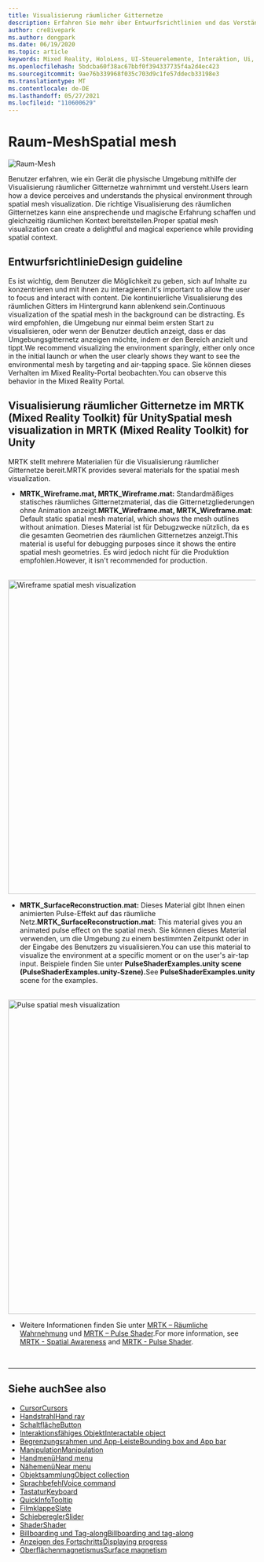 ```yaml
---
title: Visualisierung räumlicher Gitternetze
description: Erfahren Sie mehr über Entwurfsrichtlinien und das Verständnis der physischen Umgebung mit der Visualisierung räumlicher Gitternetze im MRTK.
author: cre8ivepark
ms.author: dongpark
ms.date: 06/19/2020
ms.topic: article
keywords: Mixed Reality, HoloLens, UI-Steuerelemente, Interaktion, Ui, UX, UX-Design, räumliche Benutzeroberfläche, räumliche Interaktion, 3D-BENUTZEROBERFLÄCHE, 3D-Benutzeroberfläche, Mixed Reality-Headset, Windows Mixed Reality-Headset, Virtual Reality-Headset, HoloLens, MRTK, Mixed Reality Toolkit
ms.openlocfilehash: 5bdcba60f38ac67bbf0f394337735f4a2d4ec423
ms.sourcegitcommit: 9ae76b339968f035c703d9c1fe57ddecb33198e3
ms.translationtype: MT
ms.contentlocale: de-DE
ms.lasthandoff: 05/27/2021
ms.locfileid: "110600629"
---
```

# <a name="spatial-mesh"></a><span data-ttu-id="c204a-104">Raum-Mesh</span><span class="sxs-lookup"><span data-stu-id="c204a-104">Spatial mesh</span></span>

![Raum-Mesh](images/MRTK_PulseShader_SpatialMesh.gif)

<span data-ttu-id="c204a-106">Benutzer erfahren, wie ein Gerät die physische Umgebung mithilfe der Visualisierung räumlicher Gitternetze wahrnimmt und versteht.</span><span class="sxs-lookup"><span data-stu-id="c204a-106">Users learn how a device perceives and understands the physical environment through spatial mesh visualization.</span></span> <span data-ttu-id="c204a-107">Die richtige Visualisierung des räumlichen Gitternetzes kann eine ansprechende und magische Erfahrung schaffen und gleichzeitig räumlichen Kontext bereitstellen.</span><span class="sxs-lookup"><span data-stu-id="c204a-107">Proper spatial mesh visualization can create a delightful and magical experience while providing spatial context.</span></span>  

## <a name="design-guideline"></a><span data-ttu-id="c204a-108">Entwurfsrichtlinie</span><span class="sxs-lookup"><span data-stu-id="c204a-108">Design guideline</span></span>

<span data-ttu-id="c204a-109">Es ist wichtig, dem Benutzer die Möglichkeit zu geben, sich auf Inhalte zu konzentrieren und mit ihnen zu interagieren.</span><span class="sxs-lookup"><span data-stu-id="c204a-109">It's important to allow the user to focus and interact with content.</span></span> <span data-ttu-id="c204a-110">Die kontinuierliche Visualisierung des räumlichen Gitters im Hintergrund kann ablenkend sein.</span><span class="sxs-lookup"><span data-stu-id="c204a-110">Continuous visualization of the spatial mesh in the background can be distracting.</span></span> <span data-ttu-id="c204a-111">Es wird empfohlen, die Umgebung nur einmal beim ersten Start zu visualisieren, oder wenn der Benutzer deutlich anzeigt, dass er das Umgebungsgitternetz anzeigen möchte, indem er den Bereich anzielt und tippt.</span><span class="sxs-lookup"><span data-stu-id="c204a-111">We recommend visualizing the environment sparingly, either only once in the initial launch or when the user clearly shows they want to see the environmental mesh by targeting and air-tapping space.</span></span> <span data-ttu-id="c204a-112">Sie können dieses Verhalten im Mixed Reality-Portal beobachten.</span><span class="sxs-lookup"><span data-stu-id="c204a-112">You can observe this behavior in the Mixed Reality Portal.</span></span>
<br>

## <a name="spatial-mesh-visualization-in-mrtk-mixed-reality-toolkit-for-unity"></a><span data-ttu-id="c204a-113">Visualisierung räumlicher Gitternetze im MRTK (Mixed Reality Toolkit) für Unity</span><span class="sxs-lookup"><span data-stu-id="c204a-113">Spatial mesh visualization in MRTK (Mixed Reality Toolkit) for Unity</span></span>

<span data-ttu-id="c204a-114">MRTK stellt mehrere Materialien für die Visualisierung räumlicher Gitternetze bereit.</span><span class="sxs-lookup"><span data-stu-id="c204a-114">MRTK provides several materials for the spatial mesh visualization.</span></span>

- <span data-ttu-id="c204a-115">**MRTK_Wireframe.mat, MRTK_Wireframe.mat:** Standardmäßiges statisches räumliches Gitternetzmaterial, das die Gitternetzgliederungen ohne Animation anzeigt.</span><span class="sxs-lookup"><span data-stu-id="c204a-115">**MRTK_Wireframe.mat, MRTK_Wireframe.mat**: Default static spatial mesh material, which shows the mesh outlines without animation.</span></span> <span data-ttu-id="c204a-116">Dieses Material ist für Debugzwecke nützlich, da es die gesamten Geometrien des räumlichen Gitternetzes anzeigt.</span><span class="sxs-lookup"><span data-stu-id="c204a-116">This material is useful for debugging purposes since it shows the entire spatial mesh geometries.</span></span> <span data-ttu-id="c204a-117">Es wird jedoch nicht für die Produktion empfohlen.</span><span class="sxs-lookup"><span data-stu-id="c204a-117">However, it isn't recommended for production.</span></span>
<br>
<img src="images/SurfaceReconstruction.jpg" alt="Wireframe spatial mesh visualization" width="640px">

- <span data-ttu-id="c204a-118">**MRTK_SurfaceReconstruction.mat:** Dieses Material gibt Ihnen einen animierten Pulse-Effekt auf das räumliche Netz.</span><span class="sxs-lookup"><span data-stu-id="c204a-118">**MRTK_SurfaceReconstruction.mat**: This material gives you an animated pulse effect on the spatial mesh.</span></span> <span data-ttu-id="c204a-119">Sie können dieses Material verwenden, um die Umgebung zu einem bestimmten Zeitpunkt oder in der Eingabe des Benutzers zu visualisieren.</span><span class="sxs-lookup"><span data-stu-id="c204a-119">You can use this material to visualize the environment at a specific moment or on the user's air-tap input.</span></span> <span data-ttu-id="c204a-120">Beispiele finden Sie unter **PulseShaderExamples.unity scene (PulseShaderExamples.unity-Szene).**</span><span class="sxs-lookup"><span data-stu-id="c204a-120">See **PulseShaderExamples.unity** scene for the examples.</span></span>
<br>
<img src="images/MRTK_SRMesh_Pulse.jpg" alt="Pulse spatial mesh visualization" width="640px">

* <span data-ttu-id="c204a-121">Weitere Informationen finden Sie unter [MRTK – Räumliche Wahrnehmung](/windows/mixed-reality/mrtk-unity/features/spatial-awareness/spatial-awareness-getting-started) und [MRTK – Pulse Shader](/windows/mixed-reality/mrtk-unity/features/experimental/pulse-shader).</span><span class="sxs-lookup"><span data-stu-id="c204a-121">For more information, see [MRTK - Spatial Awareness](/windows/mixed-reality/mrtk-unity/features/spatial-awareness/spatial-awareness-getting-started) and [MRTK - Pulse Shader](/windows/mixed-reality/mrtk-unity/features/experimental/pulse-shader).</span></span>

<br>

---

## <a name="see-also"></a><span data-ttu-id="c204a-122">Siehe auch</span><span class="sxs-lookup"><span data-stu-id="c204a-122">See also</span></span>

* [<span data-ttu-id="c204a-123">Cursor</span><span class="sxs-lookup"><span data-stu-id="c204a-123">Cursors</span></span>](cursors.md)
* [<span data-ttu-id="c204a-124">Handstrahl</span><span class="sxs-lookup"><span data-stu-id="c204a-124">Hand ray</span></span>](point-and-commit.md)
* [<span data-ttu-id="c204a-125">Schaltfläche</span><span class="sxs-lookup"><span data-stu-id="c204a-125">Button</span></span>](button.md)
* [<span data-ttu-id="c204a-126">Interaktionsfähiges Objekt</span><span class="sxs-lookup"><span data-stu-id="c204a-126">Interactable object</span></span>](interactable-object.md)
* [<span data-ttu-id="c204a-127">Begrenzungsrahmen und App-Leiste</span><span class="sxs-lookup"><span data-stu-id="c204a-127">Bounding box and App bar</span></span>](app-bar-and-bounding-box.md)
* [<span data-ttu-id="c204a-128">Manipulation</span><span class="sxs-lookup"><span data-stu-id="c204a-128">Manipulation</span></span>](direct-manipulation.md)
* [<span data-ttu-id="c204a-129">Handmenü</span><span class="sxs-lookup"><span data-stu-id="c204a-129">Hand menu</span></span>](hand-menu.md)
* [<span data-ttu-id="c204a-130">Nähemenü</span><span class="sxs-lookup"><span data-stu-id="c204a-130">Near menu</span></span>](near-menu.md)
* [<span data-ttu-id="c204a-131">Objektsammlung</span><span class="sxs-lookup"><span data-stu-id="c204a-131">Object collection</span></span>](object-collection.md)
* [<span data-ttu-id="c204a-132">Sprachbefehl</span><span class="sxs-lookup"><span data-stu-id="c204a-132">Voice command</span></span>](voice-input.md)
* [<span data-ttu-id="c204a-133">Tastatur</span><span class="sxs-lookup"><span data-stu-id="c204a-133">Keyboard</span></span>](keyboard.md)
* [<span data-ttu-id="c204a-134">QuickInfo</span><span class="sxs-lookup"><span data-stu-id="c204a-134">Tooltip</span></span>](tooltip.md)
* [<span data-ttu-id="c204a-135">Filmklappe</span><span class="sxs-lookup"><span data-stu-id="c204a-135">Slate</span></span>](slate.md)
* [<span data-ttu-id="c204a-136">Schieberegler</span><span class="sxs-lookup"><span data-stu-id="c204a-136">Slider</span></span>](slider.md)
* [<span data-ttu-id="c204a-137">Shader</span><span class="sxs-lookup"><span data-stu-id="c204a-137">Shader</span></span>](shader.md)
* [<span data-ttu-id="c204a-138">Billboarding und Tag-along</span><span class="sxs-lookup"><span data-stu-id="c204a-138">Billboarding and tag-along</span></span>](billboarding-and-tag-along.md)
* [<span data-ttu-id="c204a-139">Anzeigen des Fortschritts</span><span class="sxs-lookup"><span data-stu-id="c204a-139">Displaying progress</span></span>](progress.md)
* [<span data-ttu-id="c204a-140">Oberflächenmagnetismus</span><span class="sxs-lookup"><span data-stu-id="c204a-140">Surface magnetism</span></span>](surface-magnetism.md)